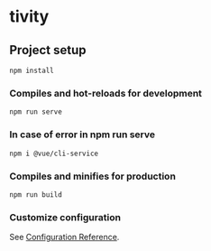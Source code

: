 # tivity

## Project setup
```
npm install
```

### Compiles and hot-reloads for development
```
npm run serve
```

### In case of error in npm run serve
```
npm i @vue/cli-service
```

### Compiles and minifies for production
```
npm run build
```

### Customize configuration
See [Configuration Reference](https://cli.vuejs.org/config/).
